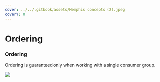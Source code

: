 ```yaml
---
cover: ../../.gitbook/assets/Memphis concepts (2).jpeg
coverY: 0
---
```


# Ordering

### Ordering

Ordering is guaranteed only when working with a single consumer group.

![](../../.gitbook/assets/ordering.jpeg)

###
